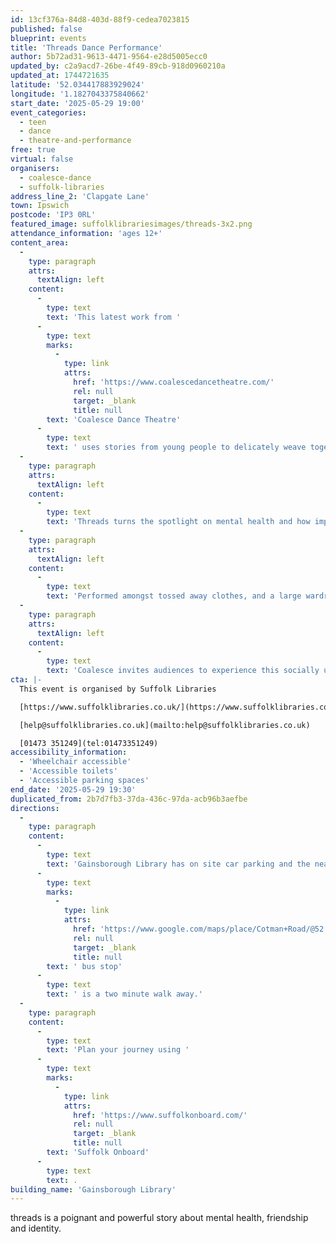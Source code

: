 ```yaml
---
id: 13cf376a-84d8-403d-88f9-cedea7023815
published: false
blueprint: events
title: 'Threads Dance Performance'
author: 5b72ad31-9613-4471-9564-e28d5005ecc0
updated_by: c2a9acd7-26be-4f49-89cb-918d0960210a
updated_at: 1744721635
latitude: '52.034417883929024'
longitude: '1.1827043375840662'
start_date: '2025-05-29 19:00'
event_categories:
  - teen
  - dance
  - theatre-and-performance
free: true
virtual: false
organisers:
  - coalesce-dance
  - suffolk-libraries
address_line_2: 'Clapgate Lane'
town: Ipswich
postcode: 'IP3 0RL'
featured_image: suffolklibrariesimages/threads-3x2.png
attendance_information: 'ages 12+'
content_area:
  -
    type: paragraph
    attrs:
      textAlign: left
    content:
      -
        type: text
        text: 'This latest work from '
      -
        type: text
        marks:
          -
            type: link
            attrs:
              href: 'https://www.coalescedancetheatre.com/'
              rel: null
              target: _blank
              title: null
        text: 'Coalesce Dance Theatre'
      -
        type: text
        text: ' uses stories from young people to delicately weave together an emotive and uplifting contemporary dance and physical theatre performance about growing into adulthood. '
  -
    type: paragraph
    attrs:
      textAlign: left
    content:
      -
        type: text
        text: 'Threads turns the spotlight on mental health and how important friendship and support can be when it comes to navigating adolescence. '
  -
    type: paragraph
    attrs:
      textAlign: left
    content:
      -
        type: text
        text: 'Performed amongst tossed away clothes, and a large wardrobe structure, two dancers use a highly physical movement language to connect and explore their intertwined experiences. '
  -
    type: paragraph
    attrs:
      textAlign: left
    content:
      -
        type: text
        text: 'Coalesce invites audiences to experience this socially urgent new work.'
cta: |-
  This event is organised by Suffolk Libraries

  [https://www.suffolklibraries.co.uk/](https://www.suffolklibraries.co.uk/) 

  [help@suffolklibraries.co.uk](mailto:help@suffolklibraries.co.uk)

  [01473 351249](tel:01473351249)
accessibility_information:
  - 'Wheelchair accessible'
  - 'Accessible toilets'
  - 'Accessible parking spaces'
end_date: '2025-05-29 19:30'
duplicated_from: 2b7d7fb3-37da-436c-97da-acb96b3aefbe
directions:
  -
    type: paragraph
    content:
      -
        type: text
        text: 'Gainsborough Library has on site car parking and the nearest'
      -
        type: text
        marks:
          -
            type: link
            attrs:
              href: 'https://www.google.com/maps/place/Cotman+Road/@52.0347317,1.1796921,17z/data=!4m23!1m16!4m15!1m6!1m2!1s0x47d99fea5af611b5:0x4718b94a3008c570!2sGainsborough+Community+Library,+Clapgate+Ln,+Ipswich+IP3+0RL!2m2!1d1.1827311!2d52.0342691!1m6!1m2!1s0x47d99feb18d504d7:0xba3c4c99e783cda6!2sCotman+Road,+Ipswich+IP3+0RG!2m2!1d1.181868!2d52.035336!3e2!3m5!1s0x47d99feb18d504d7:0xba3c4c99e783cda6!8m2!3d52.035336!4d1.181868!16s%2Fg%2F1q67rd9sc?entry=ttu'
              rel: null
              target: _blank
              title: null
        text: ' bus stop'
      -
        type: text
        text: ' is a two minute walk away.'
  -
    type: paragraph
    content:
      -
        type: text
        text: 'Plan your journey using '
      -
        type: text
        marks:
          -
            type: link
            attrs:
              href: 'https://www.suffolkonboard.com/'
              rel: null
              target: _blank
              title: null
        text: 'Suffolk Onboard'
      -
        type: text
        text: .
building_name: 'Gainsborough Library'
---
```

threads is a poignant and powerful story about mental health, friendship and identity.